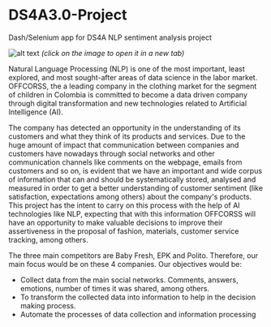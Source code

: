 # DS4A3.0-Project
Dash/Selenium app for DS4A NLP sentiment analysis project


![alt text](https://github.com/dlopez380/DS4A3.0-Project/blob/main/103_Folio-1.jpg?raw=true)
*(click on the image to open it in a new tab)*

Natural Language Processing (NLP) is one of the most important, least explored, and most sought-after areas of data science in the labor market. OFFCORSS, the a leading company in the clothing market for the segment of children in Colombia is committed to become a data driven company through digital transformation and new technologies related to Artificial Intelligence (AI).

The company has detected an opportunity in the understanding of its customers and what they think of its products and services. Due to the huge amount of impact that communication between companies and customers have nowadays through social networks and other communication channels like comments on the webpage, emails from customers and so on, is evident that we have an important and wide corpus of information that can and should be systematically stored, analysed and measured in order to get a better understanding of customer sentiment (like satisfaction, expectations among others) about the company's products. This project has the intent to carry on this process with the help of AI technologies like NLP, expecting that with this information OFFCORSS will have an opportunity to make valuable decisions to improve their assertiveness in the proposal of fashion, materials, customer service tracking, among others.

The three main competitors are Baby Fresh, EPK and Polito. Therefore, our main focus would be on these 4 companies. Our objectives would be:
- Collect data from the main social networks. Comments, answers, emotions, number of times it was shared, among others.
- To transform the collected data into information to help in the decision making process.
- Automate the processes of data collection and information processing 
